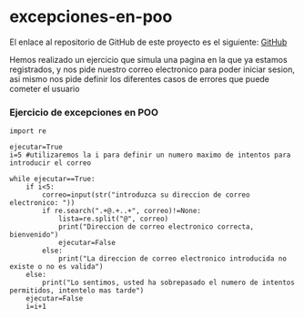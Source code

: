 # excepciones-en-poo

El enlace al repositorio de GitHub de este proyecto es el siguiente: [GitHub](https://github.com/jzazooro/excepciones-en-poo.git)

Hemos realizado un ejercicio que simula una pagina en la que ya estamos registrados, y nos pide nuestro correo electronico para poder iniciar sesion, asi mismo nos pide definir los diferentes casos de errores que puede cometer el usuario

### Ejercicio de excepciones en POO

```
import re

ejecutar=True
i=5 #utilizaremos la i para definir un numero maximo de intentos para introducir el correo

while ejecutar==True:
    if i<5:
        correo=input(str("introduzca su direccion de correo electronico: "))
        if re.search(".+@.+..+", correo)!=None:
            lista=re.split("@", correo)
            print("Direccion de correo electronico correcta, bienvenido")
            ejecutar=False
        else: 
            print("La direccion de correo electronico introducida no existe o no es valida")
    else:
        print("Lo sentimos, usted ha sobrepasado el numero de intentos permitidos, intentelo mas tarde")
    ejecutar=False
    i=i+1
```


